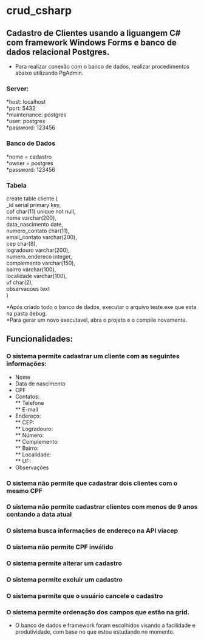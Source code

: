 # crud_csharp

## Cadastro de Clientes usando a liguangem C# com framework Windows Forms e banco de dados relacional Postgres.  

* Para realizar conexão com o banco de dados, realizar procedimentos abaixo utilizando PgAdmin.  

### Server:  
*host: localhost  
*port: 5432  
*maintenance: postgres  
*user: postgres  
*password: 123456  

### Banco de Dados  
*nome = cadastro  
*owner = postgres  
*password: 123456  

### Tabela
create table cliente (  
	_id serial primary key,  
	cpf char(11) unique not null,  
	nome varchar(200),  
	data_nascimento date,  
	numero_contato char(11),  
	email_contato varchar(200),  
	cep char(8),  
	logradouro varchar(200),  
	numero_endereco integer,	  
	complemento varchar(150),  
	bairro varchar(100),  
	localidade varchar(100),  
	uf char(2),  
	observacoes text  
)  

*Após criado todo o banco de dados, executar o arquivo teste.exe que esta na pasta debug.  
*Para gerar um novo executavel, abra o projeto e o compile novamente.  

## Funcionalidades:

### O sistema permite cadastrar um cliente com as seguintes informações:
* Nome  
* Data de nascimento  
* CPF  
* Contatos:  
	** Telefone  
	** E-mail  
* Endereço:  
	** CEP:  
	** Logradouro:  
	** Número:  
	** Complemento:  
	** Bairro:  
	** Localidade:  
	** UF:  
* Observações  

### O sistema não permite que cadastrar dois clientes com o mesmo CPF  
### O sistema não permite cadastrar clientes com menos de 9 anos contando a data atual  
### O sistema busca informações de endereço na API viacep   
### O sistema não permite CPF inválido  
### O sistema permite alterar um cadastro  
### O sistema permite excluir um cadastro  
### O sistema permite que o usuário cancele o cadastro  
### O sistema permite ordenação dos campos que estão na grid.    

* O banco de dados e framework foram escolhidos visando a facilidade e produtividade, com base no que estou estudando no momento.  
